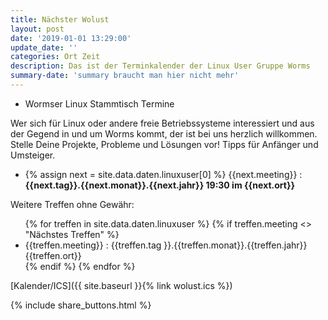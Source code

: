 ```yaml
---
title: Nächster Wolust
layout: post
date: '2019-01-01 13:29:00'
update_date: ''
categories: Ort Zeit
description: Das ist der Terminkalender der Linux User Gruppe Worms
summary-date: 'summary braucht man hier nicht mehr'
---
```


<ul>
<li>Wormser Linux Stammtisch Termine</li>
</ul>
Wer sich für Linux oder andere freie Betriebssysteme interessiert und aus der Gegend in und um Worms kommt, der ist bei uns herzlich willkommen. Stelle Deine Projekte, Probleme und Lösungen vor! Tipps für Anfänger und Umsteiger.
<ul>
<li>
{% assign next = site.data.daten.linuxuser[0] %}
{{next.meeting}} :
<strong> {{next.tag}}.{{next.monat}}.{{next.jahr}} 19:30 im {{next.ort}} </strong>

</li>
</ul>
Weitere Treffen ohne Gewähr:
<ul>
{% for treffen  in site.data.daten.linuxuser %}
   {% if treffen.meeting <> "Nächstes Treffen" %}
 <li>
 {{treffen.meeting}} :
     {{treffen.tag }}.{{treffen.monat}}.{{treffen.jahr}} {{treffen.ort}}
 </li>  
  {% endif %}
{% endfor %}
</ul>

[Kalender/ICS]({{ site.baseurl }}{% link wolust.ics %})


{% include share_buttons.html %}
